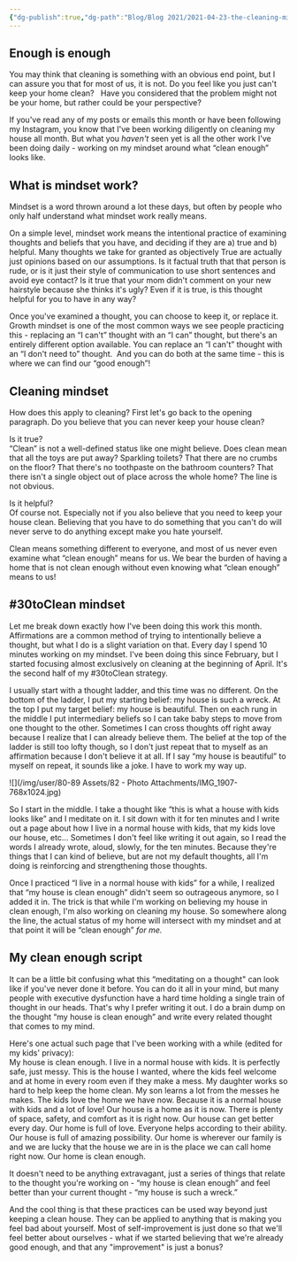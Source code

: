 ```yaml
---
{"dg-publish":true,"dg-path":"Blog/Blog 2021/2021-04-23-the-cleaning-mindset.md","permalink":"/blog/blog-2021/2021-04-23-the-cleaning-mindset/","title":"The cleaning mindset","tags":["organization","household"],"noteIcon":"","created":"","updated":"2023-08-08T14:02:44.550-04:00"}
---
```



## Enough is enough

You may think that cleaning is something with an obvious end point, but I can assure you that for most of us, it is not. Do you feel like you just can't keep your home clean?   Have you considered that the problem might not be your home, but rather could be your perspective?  

If you've read any of my posts or emails this month or have been following my Instagram, you know that I've been working diligently on cleaning my house all month. But what you _haven't_ seen yet is all the other work I've been doing daily - working on my mindset around what “clean enough” looks like.

## What is mindset work?

Mindset is a word thrown around a lot these days, but often by people who only half understand what mindset work really means.

On a simple level, mindset work means the intentional practice of examining thoughts and beliefs that you have, and deciding if they are a) true and b) helpful. Many thoughts we take for granted as objectively True are actually just opinions based on our assumptions. Is it factual truth that that person is rude, or is it just their style of communication to use short sentences and avoid eye contact? Is it true that your mom didn't comment on your new hairstyle because she thinks it's ugly? Even if it is true, is this thought helpful for you to have in any way?  

Once you've examined a thought, you can choose to keep it, or replace it. Growth mindset is one of the most common ways we see people practicing this - replacing an “I can't” thought with an “I can” thought, but there's an entirely different option available. You can replace an “I can't” thought with an “I don't need to” thought.  And you can do both at the same time - this is where we can find our “good enough”!

## Cleaning mindset

How does this apply to cleaning? First let's go back to the opening paragraph. Do you believe that you can never keep your house clean? 

Is it true?  
“Clean” is not a well-defined status like one might believe. Does clean mean that all the toys are put away? Sparkling toilets? That there are no crumbs on the floor? That there's no toothpaste on the bathroom counters? That there isn't a single object out of place across the whole home? The line is not obvious.  

Is it helpful?    
Of course not. Especially not if you also believe that you need to keep your house clean. Believing that you have to do something that you can't do will never serve to do anything except make you hate yourself.  

Clean means something different to everyone, and most of us never even examine what “clean enough” means for us. We bear the burden of having a home that is not clean enough without even knowing what “clean enough” means to us!

## #30toClean mindset

Let me break down exactly how I've been doing this work this month. Affirmations are a common method of trying to intentionally believe a thought, but what I do is a slight variation on that. Every day I spend 10 minutes working on my mindset. I've been doing this since February, but I started focusing almost exclusively on cleaning at the beginning of April. It's the second half of my #30toClean strategy.  

I usually start with a thought ladder, and this time was no different. On the bottom of the ladder, I put my starting belief: my house is such a wreck. At the top I put my target belief: my house is beautiful. Then on each rung in the middle I put intermediary beliefs so I can take baby steps to move from one thought to the other. Sometimes I can cross thoughts off right away because I realize that I can already believe them. The belief at the top of the ladder is still too lofty though, so I don't just repeat that to myself as an affirmation because I don't believe it at all. If I say “my house is beautiful” to myself on repeat, it sounds like a joke. I have to work my way up.  

![](/img/user/80-89 Assets/82 - Photo Attachments/IMG_1907-768x1024.jpg)

So I start in the middle. I take a thought like “this is what a house with kids looks like” and I meditate on it. I sit down with it for ten minutes and I write out a page about how I live in a normal house with kids, that my kids love our house, etc… Sometimes I don't feel like writing it out again, so I read the words I already wrote, aloud, slowly, for the ten minutes. Because they're things that I can kind of believe, but are not my default thoughts, all I'm doing is reinforcing and strengthening those thoughts.   

Once I practiced “I live in a normal house with kids” for a while, I realized that “my house is clean enough” didn't seem so outrageous anymore, so I added it in. The trick is that while I'm working on believing my house in clean enough, I'm also working on cleaning my house. So somewhere along the line, the actual status of my home will intersect with my mindset and at that point it will be “clean enough” _for me._  

## My clean enough script

It can be a little bit confusing what this “meditating on a thought" can look like if you've never done it before. You can do it all in your mind, but many people with executive dysfunction have a hard time holding a single train of thought in our heads. That's why I prefer writing it out. I do a brain dump on the thought “my house is clean enough” and write every related thought that comes to my mind.   

Here's one actual such page that I've been working with a while (edited for my kids' privacy):  
My house is clean enough. I live in a normal house with kids. It is perfectly safe, just messy. This is the house I wanted, where the kids feel welcome and at home in every room even if they make a mess. My daughter works so hard to help keep the home clean. My son learns a lot from the messes he makes. The kids love the home we have now. Because it is a normal house with kids and a lot of love! Our house is a home as it is now. There is plenty of space, safety, and comfort as it is right now. Our house can get better every day. Our home is full of love. Everyone helps according to their ability. Our house is full of amazing possibility. Our home is wherever our family is and we are lucky that the house we are in is the place we can call home right now. Our home is clean enough.  

It doesn't need to be anything extravagant, just a series of things that relate to the thought you're working on - “my house is clean enough” and feel better than your current thought - “my house is such a wreck.”

And the cool thing is that these practices can be used way beyond just keeping a clean house. They can be applied to anything that is making you feel bad about yourself. Most of self-improvement is just done so that we'll feel better about ourselves - what if we started believing that we're already good enough, and that any "improvement" is just a bonus?
